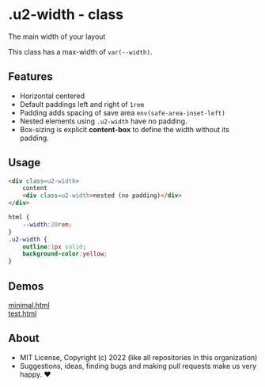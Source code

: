 # .u2-width - class
The main width of your layout

This class has a max-width of `var(--width)`.

## Features

- Horizontal centered
- Default paddings left and right of `1rem`
- Padding adds spacing of save area `env(safe-area-inset-left)`
- Nested elements using `.u2-width` have no padding.
- Box-sizing is explicit **content-box** to define the width without its padding.

## Usage

```html
<div class=u2-width>
    content
    <div class=u2-width>nested (no padding)</div>
</div>
```

```css
html {
    --width:20rem;
}
.u2-width {
    outline:1px solid;
    background-color:yellow;
}
```

## Demos

[minimal.html](http://gcdn.li/u2ui/u2@main/css/width/tests/minimal.html)  
[test.html](http://gcdn.li/u2ui/u2@main/css/width/tests/test.html)  

## About

- MIT License, Copyright (c) 2022 <u2> (like all repositories in this organization) <br>
- Suggestions, ideas, finding bugs and making pull requests make us very happy. ♥

